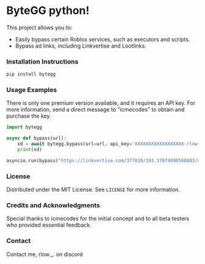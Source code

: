 # ByteGG python!
This project allows you to:
- Easily bypass certain Roblox services, such as executors and scripts.
- Bypass ad links, including Linkvertise and Lootlinks.

### Installation Instructions
```bash
pip install bytegg
```

### Usage Examples

There is only one premium version available, and it requires an API key. For more information, send a direct message to "icmecodes" to obtain and purchase the key.

```python
import bytegg

async def bypass(url):
    xd = await bytegg.bypass(url=url, api_key='XXXXXXXXXXXXXXXXXX-rlow')
    print(xd)

asyncio.run(bypass("https://linkvertise.com/377810/193.37974090560883/dynamic?_r=0bbeb5347ff0758f7854ee3e6b308ac1a9d1520fb7b1cb6c4faf6c6b24a9d33d&r=aHR0cHM6Ly9wYW5kYWRldmVsb3BtZW50Lm5ldC9nZXRrZXk%2Fc2VydmljZT10cmlnb24tZXZvJmh3aWQ9YWExODM4NTYtNmYwZS00M2U5LWE0NzktMmI2ODA5YmJkOGM1JnByb3ZpZGVyPWxpbmt2ZXJ0aXNlJnNlc3Npb250b2tlbj1mOTQzZTY1MzljYTAyMzYyYWYyZGY1NGU4ZDdiNmRhZGUyZTM5MWRkNWI1ODNlNzc4ZmQ5MDIxNzdjNjkzMzU4&o=sharing"))
```

### License
Distributed under the MIT License. See `LICENSE` for more information.

### Credits and Acknowledgments
Special thanks to icmecodes for the initial concept and to all beta testers who provided essential feedback.

### Contact
Contact me, rlow._. on discord
